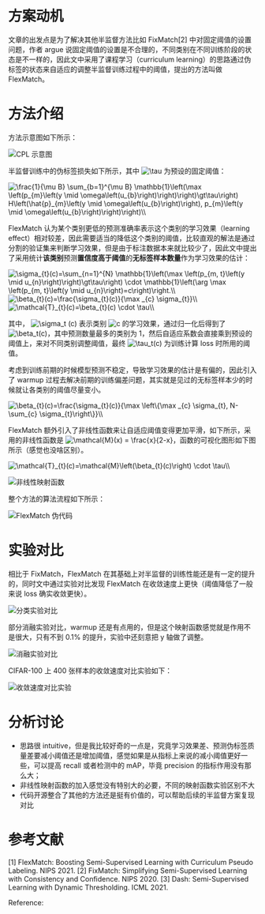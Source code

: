 # 方案动机

文章的出发点是为了解决其他半监督方法比如 FixMatch[2] 中对固定阈值的设置问题，作者 argue 说固定阈值的设置是不合理的，不同类别在不同训练阶段的状态是不一样的，因此文中采用了课程学习（curriculum learning）的思路通过伪标签的状态来自适应的调整半监督训练过程中的阈值，提出的方法叫做 FlexMatch。

# 方法介绍

方法示意图如下所示：

![CPL 示意图](https://cdn.jsdelivr.net/gh/syorami/Paper-Collections@main-md2zhihu-asset/flexmatch_nips2021/4f9f1e39c2125b9d-flexmatch_cpl.png)

半监督训练中的伪标签损失如下所示，其中 <img src="https://www.zhihu.com/equation?tex=%5Ctau" alt="\tau" class="ee_img tr_noresize" eeimg="1"> 为预设的固定阈值：

<img src="https://www.zhihu.com/equation?tex=%5Cfrac%7B1%7D%7B%5Cmu%20B%7D%20%5Csum_%7Bb%3D1%7D%5E%7B%5Cmu%20B%7D%20%5Cmathbb%7B1%7D%5Cleft%28%5Cmax%20%5Cleft%28p_%7Bm%7D%5Cleft%28y%20%5Cmid%20%5Comega%5Cleft%28u_%7Bb%7D%5Cright%29%5Cright%29%5Cright%29%5Cgt%5Ctau%5Cright%29%20H%5Cleft%28%5Chat%7Bp%7D_%7Bm%7D%5Cleft%28y%20%5Cmid%20%5Comega%5Cleft%28u_%7Bb%7D%5Cright%29%5Cright%29%2C%20p_%7Bm%7D%5Cleft%28y%20%5Cmid%20%5Comega%5Cleft%28u_%7Bb%7D%5Cright%29%5Cright%29%5Cright%29%5C%5C" alt="\frac{1}{\mu B} \sum_{b=1}^{\mu B} \mathbb{1}\left(\max \left(p_{m}\left(y \mid \omega\left(u_{b}\right)\right)\right)\gt\tau\right) H\left(\hat{p}_{m}\left(y \mid \omega\left(u_{b}\right)\right), p_{m}\left(y \mid \omega\left(u_{b}\right)\right)\right)\\" class="ee_img tr_noresize" eeimg="1">

FlexMatch 认为某个类别更低的预测准确率表示这个类别的学习效果（learning effect）相对较差，因此需要适当的降低这个类别的阈值，比较直观的解法是通过分割的验证集来判断学习效果，但是由于标注数据本来就比较少了，因此文中提出了采用统计**该类别**预测**置信度高于阈值**的**无标签样本数量**作为学习效果的估计：

<img src="https://www.zhihu.com/equation?tex=%5Csigma_%7Bt%7D%28c%29%3D%5Csum_%7Bn%3D1%7D%5E%7BN%7D%20%5Cmathbb%7B1%7D%5Cleft%28%5Cmax%20%5Cleft%28p_%7Bm%2C%20t%7D%5Cleft%28y%20%5Cmid%20u_%7Bn%7D%5Cright%29%5Cright%29%5Cgt%5Ctau%5Cright%29%20%5Ccdot%20%5Cmathbb%7B1%7D%5Cleft%28%5Carg%20%5Cmax%20%5Cleft%28p_%7Bm%2C%20t%7D%5Cleft%28y%20%5Cmid%20u_%7Bn%7D%5Cright%29%3Dc%5Cright%29%5Cright.%5C%5C" alt="\sigma_{t}(c)=\sum_{n=1}^{N} \mathbb{1}\left(\max \left(p_{m, t}\left(y \mid u_{n}\right)\right)\gt\tau\right) \cdot \mathbb{1}\left(\arg \max \left(p_{m, t}\left(y \mid u_{n}\right)=c\right)\right.\\" class="ee_img tr_noresize" eeimg="1">

<img src="https://www.zhihu.com/equation?tex=%5Cbeta_%7Bt%7D%28c%29%3D%5Cfrac%7B%5Csigma_%7Bt%7D%28c%29%7D%7B%5Cmax%20_%7Bc%7D%20%5Csigma_%7Bt%7D%7D%5C%5C" alt="\beta_{t}(c)=\frac{\sigma_{t}(c)}{\max _{c} \sigma_{t}}\\" class="ee_img tr_noresize" eeimg="1">

<img src="https://www.zhihu.com/equation?tex=%5Cmathcal%7BT%7D_%7Bt%7D%28c%29%3D%5Cbeta_%7Bt%7D%28c%29%20%5Ccdot%20%5Ctau%5C%5C" alt="\mathcal{T}_{t}(c)=\beta_{t}(c) \cdot \tau\\" class="ee_img tr_noresize" eeimg="1">

其中， <img src="https://www.zhihu.com/equation?tex=%5Csigma_t%20%28c%29" alt="\sigma_t (c)" class="ee_img tr_noresize" eeimg="1"> 表示类别 <img src="https://www.zhihu.com/equation?tex=c" alt="c" class="ee_img tr_noresize" eeimg="1"> 的学习效果，通过归一化后得到了 <img src="https://www.zhihu.com/equation?tex=%5Cbeta_t%28c%29" alt="\beta_t(c)" class="ee_img tr_noresize" eeimg="1">，其中预测数量最多的类别为 1，然后自适应系数会直接乘到预设的阈值上，来对不同类别调整阈值，最终 <img src="https://www.zhihu.com/equation?tex=%5Ctau_t%28c%29" alt="\tau_t(c)" class="ee_img tr_noresize" eeimg="1"> 为训练计算 loss 时所用的阈值。

考虑到训练前期的时候模型预测不稳定，导致学习效果的估计是有偏的，因此引入了 warmup 过程去解决前期的训练偏差问题，其实就是见过的无标签样本少的时候就让各类别的阈值尽量变小。

<img src="https://www.zhihu.com/equation?tex=%5Cbeta_%7Bt%7D%28c%29%3D%5Cfrac%7B%5Csigma_%7Bt%7D%28c%29%7D%7B%5Cmax%20%5Cleft%5C%7B%5Cmax%20_%7Bc%7D%20%5Csigma_%7Bt%7D%2C%20N-%5Csum_%7Bc%7D%20%5Csigma_%7Bt%7D%5Cright%5C%7D%7D%5C%5C" alt="\beta_{t}(c)=\frac{\sigma_{t}(c)}{\max \left\{\max _{c} \sigma_{t}, N-\sum_{c} \sigma_{t}\right\}}\\" class="ee_img tr_noresize" eeimg="1">

FlexMatch 额外引入了非线性函数来让自适应阈值变得更加平滑，如下所示，采用的非线性函数是 <img src="https://www.zhihu.com/equation?tex=%5Cmathcal%7BM%7D%28x%29%20%3D%20%5Cfrac%7Bx%7D%7B2-x%7D" alt="\mathcal{M}(x) = \frac{x}{2-x}" class="ee_img tr_noresize" eeimg="1">，函数的可视化图形如下图所示（感觉也没啥区别）。

<img src="https://www.zhihu.com/equation?tex=%5Cmathcal%7BT%7D_%7Bt%7D%28c%29%3D%5Cmathcal%7BM%7D%5Cleft%28%5Cbeta_%7Bt%7D%28c%29%5Cright%29%20%5Ccdot%20%5Ctau%5C%5C" alt="\mathcal{T}_{t}(c)=\mathcal{M}\left(\beta_{t}(c)\right) \cdot \tau\\" class="ee_img tr_noresize" eeimg="1">

![非线性映射函数](https://cdn.jsdelivr.net/gh/syorami/Paper-Collections@main-md2zhihu-asset/flexmatch_nips2021/0f61d10ad18ecf37-flexmatch_map_func.png)

整个方法的算法流程如下所示：

![FlexMatch 伪代码](https://cdn.jsdelivr.net/gh/syorami/Paper-Collections@main-md2zhihu-asset/flexmatch_nips2021/4e2626ff8578fda4-flexmatch_alg.png)

# 实验对比

相比于 FixMatch，FlexMatch 在其基础上对半监督的训练性能还是有一定的提升的，同时文中通过实验对比发现 FlexMatch 在收敛速度上更快（阈值降低了一般来说 loss 确实收敛更快）。

![分类实验对比](https://cdn.jsdelivr.net/gh/syorami/Paper-Collections@main-md2zhihu-asset/flexmatch_nips2021/16367b5f74626d63-flexmatch_exp1.png)

部分消融实验对比，warmup 还是有点用的，但是这个映射函数感觉就是作用不是很大，只有不到 0.1% 的提升，实验中还刻意把 y 轴做了调整。

![消融实验对比](https://cdn.jsdelivr.net/gh/syorami/Paper-Collections@main-md2zhihu-asset/flexmatch_nips2021/b63d5c5497f54f2c-flexmatch_exp2.png)

CIFAR-100 上 400 张样本的收敛速度对比实验如下：

![收敛速度对比实验](https://cdn.jsdelivr.net/gh/syorami/Paper-Collections@main-md2zhihu-asset/flexmatch_nips2021/4bc4007ee8c918f5-flexmatch_exp3.png)

# 分析讨论

-   思路很 intuitive，但是我比较好奇的一点是，究竟学习效果差、预测伪标签质量差要减小阈值还是增加阈值，感觉如果是从指标上来说的减小阈值更好一些，可以提高 recall 或者检测中的 mAP，毕竟 precision 的指标作用没有那么大；
-   非线性映射函数的加入感觉没有特别大的必要，不同的映射函数实验区别不大
-   代码开源整合了其他的方法还是挺有价值的，可以帮助后续的半监督方案复现对比

# 参考文献

[1] FlexMatch: Boosting Semi-Supervised Learning with Curriculum Pseudo Labeling. NIPS 2021.
[2] FixMatch: Simplifying Semi-Supervised Learning with Consistency and Confidence. NIPS 2020.
[3] Dash: Semi-Supervised Learning with Dynamic Thresholding. ICML 2021.



Reference:

